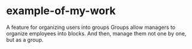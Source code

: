 # example-of-my-work
A feature for organizing users into groups
Groups allow managers to organize employees into blocks. And then, manage them not one by one, but as a group. 
